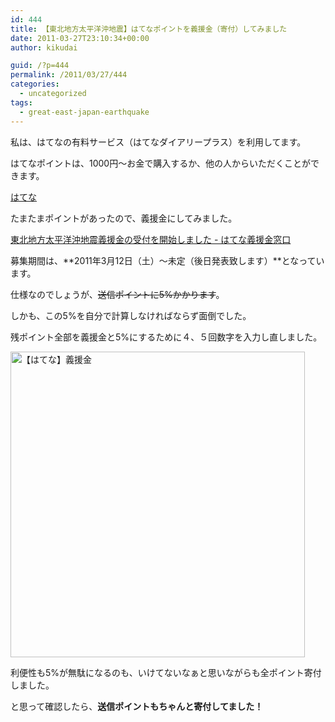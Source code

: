 ```yaml
---
id: 444
title: 【東北地方太平洋沖地震】はてなポイントを義援金（寄付）してみました
date: 2011-03-27T23:10:34+00:00
author: kikudai

guid: /?p=444
permalink: /2011/03/27/444
categories:
  - uncategorized
tags:
  - great-east-japan-earthquake
---
```

私は、はてなの有料サービス（はてなダイアリープラス）を利用してます。
  
はてなポイントは、1000円～お金で購入するか、他の人からいただくことができます。

<a href="https://www.hatena.ne.jp/" rel="nofollow">はてな</a>

たまたまポイントがあったので、義援金にしてみました。

<a href="https://bit.ly/fCkpl4" rel="nofollow">東北地方太平洋沖地震義援金の受付を開始しました - はてな義援金窓口</a>

募集期間は、**2011年3月12日（土）～未定（後日発表致します）**となっています。

仕様なのでしょうが、<del datetime="2011-03-27T14:00:46+00:00">送信ポイントに5%かかります</del>。
  
しかも、この5%を自分で計算しなければならず面倒でした。
  
残ポイント全部を義援金と5%にするために４、５回数字を入力し直しました。

<img src="https://img.f.hatena.ne.jp/images/fotolife/K/KikuDai/20110327/20110327230345.jpg" alt="【はてな】義援金" width="471" height="489" />

利便性も5%が無駄になるのも、いけてないなぁと思いながらも全ポイント寄付しました。
  
と思って確認したら、**送信ポイントもちゃんと寄付してました！**